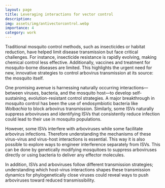 ```yaml
---
layout: page
title: Leveraging interactions for vector control
description:  
img: assets/img/antivectorcontrol.webp
importance: 4
category: work
---
```

Traditional mosquito control methods, such as insecticides or habitat reduction, have helped limit disease transmission but face critical challenges. For instance, insecticide resistance is rapidly evolving, making chemical control less effective. Additionally, vaccines and treatment for mosquito-borne diseases are limited. This highlights the urgent need for new, innovative strategies to control arbovirus transmission at its source: the mosquito itself.

One promising avenue is harnessing naturally occurring interactions—between viruses, bacteria, and the mosquito host—to develop self-sustaining, evolution-resistant control strategies. A major breakthrough in mosquito control has been the use of endosymbiotic bacteria like *Wolbachia* to block arbovirus transmission. Similarly, some ISVs naturally suppress arboviruses and identifying ISVs that consistently reduce infection could lead to their use in mosquito populations.

However, some ISVs interfere with arboviruses while some facilitate arbovirus infections. Therefore understanding the mechanisms of these virus-virus and virus-host interactions is essential. This way it is also possible to explore ways to engineer interference separately from ISVs. This can be done by genetically modifying mosquitoes to suppress arboviruses directly or using bacteria to deliver any effector molecules.

In addition, ISVs and arboviruses follow different transmission strategies; understanding which host-virus interactions shapes these transmission dynamics for phylogenetically close viruses could reveal ways to push arboviruses toward reduced transmissibility.

